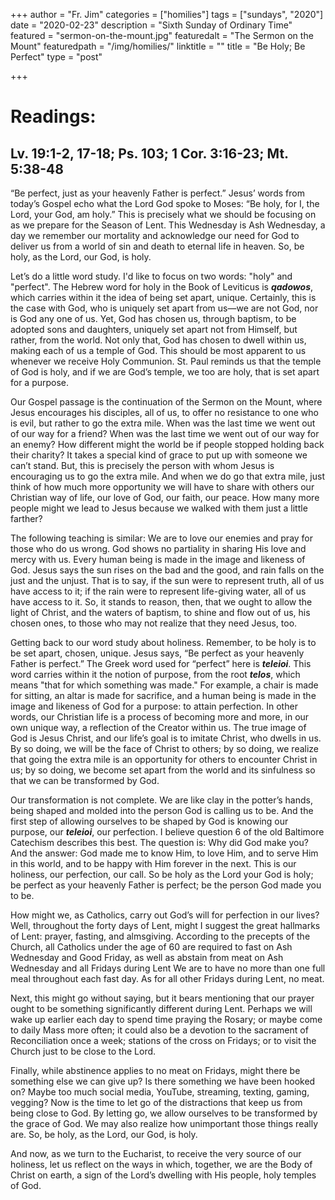 +++
author = "Fr. Jim"
categories = ["homilies"]
tags = ["sundays", "2020"]
date = "2020-02-23"
description = "Sixth Sunday of Ordinary Time"
featured = "sermon-on-the-mount.jpg"
featuredalt = "The Sermon on the Mount"
featuredpath = "/img/homilies/"
linktitle = ""
title = "Be Holy; Be Perfect"
type = "post"

+++

# Readings:
## Lv. 19:1-2, 17-18; Ps. 103; 1 Cor. 3:16-23; Mt. 5:38-48

“Be perfect, just as your heavenly Father is perfect.” Jesus’ words from today’s Gospel echo what the Lord God spoke to Moses: “Be holy, for I, the Lord, your God, am holy.” This is precisely what we should be focusing on as we prepare for the Season of Lent. This Wednesday is Ash Wednesday, a day we remember our mortality and acknowledge our need for God to deliver us from a world of sin and death to eternal life in heaven. So, be holy, as the Lord, our God, is holy.

Let’s do a little word study. I'd like to focus on two words: "holy" and "perfect". The Hebrew word for holy in the Book of Leviticus is **_qadowos_**, which carries within it the idea of being set apart, unique. Certainly, this is the case with God, who is uniquely set apart from us—we are not God, nor is God any one of us. Yet, God has chosen us, through baptism, to be adopted sons and daughters, uniquely set apart not from Himself, but rather, from the world. Not only that, God has chosen to dwell within us, making each of us a temple of God. This should be most apparent to us whenever we receive Holy Communion. St. Paul reminds us that the temple of God is holy, and if we are God’s temple, we too are holy, that is set apart for a purpose.

Our Gospel passage is the continuation of the Sermon on the Mount, where Jesus encourages his disciples, all of us, to offer no resistance to one who is evil, but rather to go the extra mile. When was the last time we went out of our way for a friend? When was the last time we went out of our way for an enemy? How different might the world be if people stopped holding back their charity? It takes a special kind of grace to put up with someone we can’t stand. But, this is precisely the person with whom Jesus is encouraging us to go the extra mile. And when we do go that extra mile, just think of how much more opportunity we will have to share with others our Christian way of life, our love of God, our faith, our peace. How many more people might we lead to Jesus because we walked with them just a little farther?

The following teaching is similar: We are to love our enemies and pray for those who do us wrong. God shows no partiality in sharing His love and mercy with us. Every human being is made in the image and likeness of God. Jesus says the sun rises on the bad and the good, and rain falls on the just and the unjust. That is to say, if the sun were to represent truth, all of us have access to it; if the rain were to represent life-giving water, all of us have access to it. So, it stands to reason, then, that we ought to allow the light of Christ, and the waters of baptism, to shine and flow out of us, his chosen ones, to those who may not realize that they need Jesus, too.

Getting back to our word study about holiness. Remember, to be holy is to be set apart, chosen, unique. Jesus says, “Be perfect as your heavenly Father is perfect.” The Greek word used for “perfect” here is **_teleioi_**. This word carries within it the notion of purpose, from the root **_telos_**, which means "that for which something was made." For example, a chair is made for sitting, an altar is made for sacrifice, and a human being is made in the image and likeness of God for a purpose: to attain perfection. In other words, our Christian life is a process of becoming more and more, in our own unique way, a reflection of the Creator within us. The true image of God is Jesus Christ, and our life’s goal is to imitate Christ, who dwells in us. By so doing, we will be the face of Christ to others; by so doing, we realize that going the extra mile is an opportunity for others to encounter Christ in us; by so doing, we become set apart from the world and its sinfulness so that we can be transformed by God.

Our transformation is not complete. We are like clay in the potter’s hands, being shaped and molded into the person God is calling us to be. And the first step of allowing ourselves to be shaped by God is knowing our purpose, our **_teleioi_**, our perfection. I believe question 6 of the old Baltimore Catechism describes this best. The question is: Why did God make you? And the answer: God made me to know Him, to love Him, and to serve Him in this world, and to be happy with Him forever in the next. This is our holiness, our perfection, our call. So be holy as the Lord your God is holy; be perfect as your heavenly Father is perfect; be the person God made you to be.

How might we, as Catholics, carry out God’s will for perfection in our lives? Well, throughout the forty days of Lent, might I suggest the great hallmarks of Lent: prayer, fasting, and almsgiving. According to the precepts of the Church, all Catholics under the age of 60 are required to fast on Ash Wednesday and Good Friday, as well as abstain from meat on Ash Wednesday and all Fridays during Lent We are to have no more than one full meal throughout each fast day. As for all other Fridays during Lent, no meat.

Next, this might go without saying, but it bears mentioning that our prayer ought to be something significantly different during Lent. Perhaps we will wake up earlier each day to spend time praying the Rosary; or maybe come to daily Mass more often; it could also be a devotion to the sacrament of Reconciliation once a week; stations of the cross on Fridays; or to visit the Church just to be close to the Lord.

Finally, while abstinence applies to no meat on Fridays, might there be something else we can give up? Is there something we have been hooked on? Maybe too much social media, YouTube, streaming, texting, gaming, vegging? Now is the time to let go of the distractions that keep us from being close to God. By letting go, we allow ourselves to be transformed by the grace of God. We may also realize how unimportant those things really are. So, be holy, as the Lord, our God, is holy.

And now, as we turn to the Eucharist, to receive the very source of our holiness, let us reflect on the ways in which, together, we are the Body of Christ on earth, a sign of the Lord’s dwelling with His people, holy temples of God.